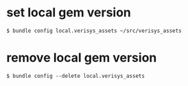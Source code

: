 # set local gem version

```shell
$ bundle config local.verisys_assets ~/src/verisys_assets
```

# remove local gem version

```shell
$ bundle config --delete local.verisys_assets
```
